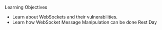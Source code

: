 Learning Objectives
- Learn about WebSockets and their vulnerabilities.
- Learn how WebSocket Message Manipulation can be done
Rest
Day